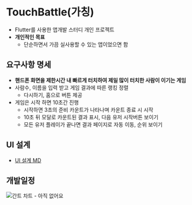 # TouchBattle(가칭)

* Flutter를 사용한 앱개발 스터디 개인 프로젝트
* **개인적인 목표**
  * 단순하면서 가끔 실사용할 수 있는 앱이었으면 함

## 요구사항 명세

* **핸드폰 화면을 제한시간 내 빠르게 터치하여 제일 많이 터치한 사람이 이기는 게임**
* 사람수, 이름을 입력 받고 게임 결과에 따른 랭킹 정렬
  * 다시하기, 홈으로 버튼 제공
* 게임은 시작 하면 10초간 진행
  * 시작하면 3초의 준비 카운트가 나타나며 카운트 종료 시 시작
  * 10초 뒤 모달로 카운트된 결과 표시, 다음 유저 시작버튼 보이기
  * 모든 유저 플레이가 끝나면 결과 페이지로 자동 이동, 순위 보이기

## UI 설계

* [UI 설계 MD](https://github.com/younggeun0/TouchBattle/blob/master/ui_design/ui_design.md)

## 개발일정

![간트 차트 - 아직 없어요]()

